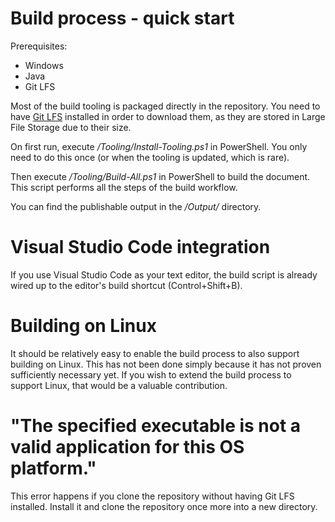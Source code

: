 # Build process - quick start

Prerequisites:

* Windows
* Java
* Git LFS

Most of the build tooling is packaged directly in the repository. You need to have [Git LFS](https://git-lfs.github.com/) installed in order to download them, as they are stored in Large File Storage due to their size.

On first run, execute */Tooling/Install-Tooling.ps1* in PowerShell. You only need to do this once (or when the tooling is updated, which is rare).

Then execute */Tooling/Build-All.ps1* in PowerShell to build the document. This script performs all the steps of the build workflow.

You can find the publishable output in the */Output/* directory.

# Visual Studio Code integration

If you use Visual Studio Code as your text editor, the build script is already wired up to the editor's build shortcut (Control+Shift+B).

# Building on Linux

It should be relatively easy to enable the build process to also support building on Linux. This has not been done simply because it has not proven sufficiently necessary yet. If you wish to extend the build process to support Linux, that would be a valuable contribution.

# "The specified executable is not a valid application for this OS platform."

This error happens if you clone the repository without having Git LFS installed. Install it and clone the repository once more into a new directory.